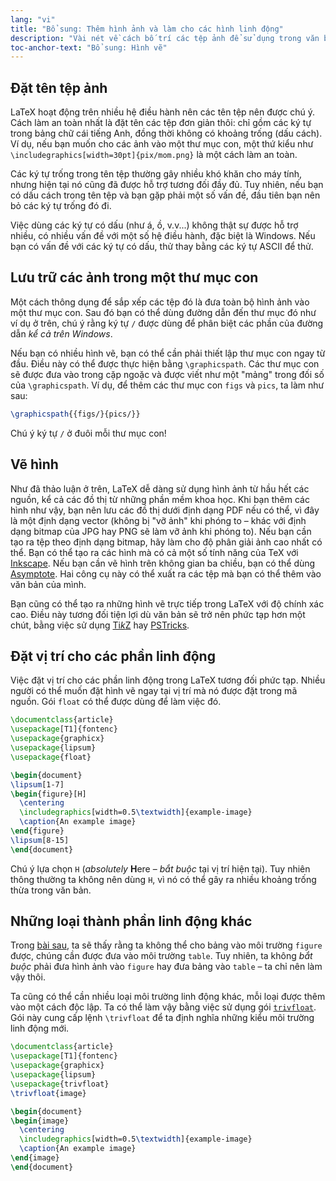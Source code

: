 ```yaml
---
lang: "vi"
title: "Bổ sung: Thêm hình ảnh và làm cho các hình linh động"
description: "Vài nét về cách bố trí các tệp ảnh để sử dụng trong văn bản, cũng như một vài thông tin bổ sung về các gói lệnh vẽ hình và các thành phần linh động khác trong văn bản."
toc-anchor-text: "Bổ sung: Hình vẽ"
---
```


## Đặt tên tệp ảnh

LaTeX hoạt động trên nhiều hệ điều hành nên các tên tệp nên được chú ý. Cách làm
an toàn nhất là đặt tên các tệp đơn giản thôi: chỉ gồm các ký tự trong bảng chữ
cái tiếng Anh, đồng thời không có khoảng trống (dấu cách). Ví dụ, nếu bạn muốn
cho các ảnh vào một thư mục con, một thứ kiểu như
`\includegraphics[width=30pt]{pix/mom.png}` là một cách làm an toàn.

Các ký tự trống trong tên tệp thường gây nhiều khó khăn cho máy tính, nhưng hiện
tại nó cũng đã được hỗ trợ tương đối đầy đủ. Tuy nhiên, nếu bạn có dấu cách
trong tên tệp và bạn gặp phải một số vấn đề, đầu tiên bạn nên bỏ các ký tự trống
đó đi.

Việc dùng các ký tự có dấu (như á, ồ, v.v...) không thật sự được hỗ trợ nhiều,
có nhiều vấn đề với một số hệ điều hành, đặc biệt là Windows. Nếu bạn có vấn đề
với các ký tự có dấu, thử thay bằng các ký tự ASCII để thử.

## Lưu trữ các ảnh trong một thư mục con

Một cách thông dụng để sắp xếp các tệp đó là đưa toàn bộ hình ảnh vào một thư
mục con. Sau đó bạn có thể dùng đường dẫn đến thư mục đó như ví dụ ở trên, chú ý
rằng ký tự `/` được dùng để phân biệt các phần của đường dẫn
_kể cả trên Windows_.

Nếu bạn có nhiều hình vẽ, bạn có thể cần phải thiết lập thư mục con ngay từ đầu.
Điều này có thể được thực hiện bằng `\graphicspath`. Các thư mục con sẽ được đưa
vào trong cặp ngoặc và được viết như một "mảng" trong đối số của
`\graphicspath`. Ví dụ, để thêm các thư mục con `figs` và `pics`, ta làm như
sau:

<!-- {% raw %} -->
```latex
\graphicspath{{figs/}{pics/}}
```
<!-- {% endraw %} -->

Chú ý ký tự `/` ở đuôi mỗi thư mục con!

## Vẽ hình

Như đã thảo luận ở trên, LaTeX dễ dàng sử dụng hình ảnh từ hầu hết các nguồn, kể
cả các đồ thị từ những phần mềm khoa học. Khi bạn thêm các hình như vậy, bạn nên
lưu các đồ thị dưới định dạng PDF nếu có thể, vì đây là một định dạng vector
(không bị "vỡ ảnh" khi phóng to &ndash; khác với định dạng bitmap của JPG hay
PNG sẽ làm vỡ ảnh khi phóng to). Nếu bạn cần tạo ra tệp theo định dạng bitmap,
hãy làm cho độ phân giải ảnh cao nhất có thể. Bạn có thể tạo ra các hình mà có
cả một số tính năng của TeX với [Inkscape](https://inkscape.org). Nếu bạn cần vẽ
hình trên không gian ba chiều, bạn có thể dùng
[Asymptote](https://ctan.org/pkg/asymptote). Hai công cụ này có thể xuất ra
các tệp mà bạn có thể thêm vào văn bản của mình.

Bạn cũng có thể tạo ra những hình vẽ trực tiếp trong LaTeX với độ chính xác cao.
Điều này tương đối tiện lợi dù văn bản sẽ trở nên phức tạp hơn một chút, bằng
việc sử dụng [Ti*k*Z](https://ctan.org/pkg/pgf) hay
[PSTricks](https://ctan.org/pkg/pstricks-base).

## Đặt vị trí cho các phần linh động

Việc đặt vị trí cho các phần linh động trong LaTeX tương đối phức tạp. Nhiều
người có thể muốn đặt hình vẽ ngay tại vị trí mà nó được đặt trong mã nguồn.
Gói `float` có thể được dùng để làm việc đó.

```latex
\documentclass{article}
\usepackage[T1]{fontenc}
\usepackage{graphicx}
\usepackage{lipsum}
\usepackage{float}

\begin{document}
\lipsum[1-7]
\begin{figure}[H]
  \centering
  \includegraphics[width=0.5\textwidth]{example-image}
  \caption{An example image}
\end{figure}
\lipsum[8-15]
\end{document}
```

Chú ý lựa chọn `H` (*absolutely* **H**ere &ndash; _bắt buộc_ tại vị trí hiện
tại). Tuy nhiên thông thường ta không nên dùng `H`, vì nó có thể gây ra nhiều
khoảng trống thừa trong văn bản.

## Những loại thành phần linh động khác

Trong [bài sau](lesson-08), ta sẽ thấy rằng ta không thể cho bảng vào môi trường
`figure` được, chúng cần được đưa vào môi trường `table`. Tuy nhiên, ta không
_bắt buộc_ phải đưa hình ảnh vào `figure` hay đưa bảng vào `table` &ndash; ta
chỉ nên làm vậy thôi.

Ta cũng có thể cần nhiều loại môi trường linh động khác, mỗi loại được thêm vào
một cách độc lập. Ta có thể làm vậy bằng việc sử dụng gói
[`trivfloat`](https://ctan.org/pkg/trivfloat). Gói này cung cấp lệnh `\trivfloat`
để ta định nghĩa những kiểu môi trường linh động mới.

```latex
\documentclass{article}
\usepackage[T1]{fontenc}
\usepackage{graphicx}
\usepackage{lipsum}
\usepackage{trivfloat}
\trivfloat{image}

\begin{document}
\begin{image}
  \centering
  \includegraphics[width=0.5\textwidth]{example-image}
  \caption{An example image}
\end{image}
\end{document}
```
